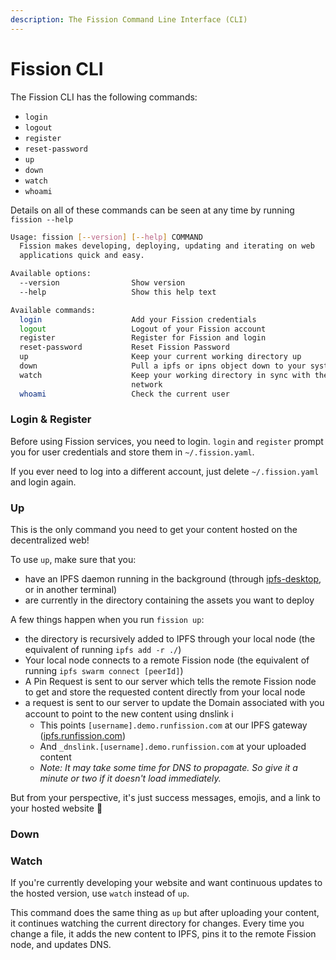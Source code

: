 ```yaml
---
description: The Fission Command Line Interface (CLI)
---
```


# Fission CLI

The Fission CLI has the following commands:

* `login`
* `logout`
* `register`
* `reset-password`
* `up`
* `down`
* `watch`
* `whoami`

Details on all of these commands can be seen at any time by running `fission --help`

```bash
Usage: fission [--version] [--help] COMMAND
  Fission makes developing, deploying, updating and iterating on web
  applications quick and easy.

Available options:
  --version                Show version
  --help                   Show this help text

Available commands:
  login                    Add your Fission credentials
  logout                   Logout of your Fission account
  register                 Register for Fission and login
  reset-password           Reset Fission Password
  up                       Keep your current working directory up
  down                     Pull a ipfs or ipns object down to your system
  watch                    Keep your working directory in sync with the IPFS
                           network
  whoami                   Check the current user
```

### Login & Register

Before using Fission services, you need to login. `login` and `register` prompt you for user credentials and store them in `~/.fission.yaml`. 

If you ever need to log into a different account, just delete `~/.fission.yaml` and login again.

### Up

This is the only command you need to get your content hosted on the decentralized web! 

To use `up`, make sure that you:

* have an IPFS daemon running in the background \(through [ipfs-desktop](https://github.com/ipfs-shipyard/ipfs-desktop), or in another terminal\) 
* are currently in the directory containing the assets you want to deploy

A few things happen when you run `fission up`:

* the directory is recursively added to IPFS through your local node  \(the equivalent of running `ipfs add -r ./`\)
* Your local node connects to a remote Fission node  \(the equivalent of running `ipfs swarm connect [peerId]`\)
* A Pin Request is sent to our server which tells the remote Fission node to get and store the requested content directly from your local node
* a request is sent to our server to update the Domain associated with you account to point to the new content using dnslink ℹ 
  * This points `[username].demo.runfission.com` at our IPFS gateway \([ipfs.runfission.com](https://ipfs.runfission.com/ipfs/Qmaisz6NMhDB51cCvNWa1GMS7LU1pAxdF4Ld6Ft9kZEP2a)\)
  * And `_dnslink.[username].demo.runfission.com` at your uploaded content
  * _Note: It may take some time for DNS to propagate. So give it a minute or two if it doesn't load immediately._

But from your perspective, it's just success messages,  emojis, and a link to your hosted website 🚀

### Down



### Watch

If you're currently developing your website and want continuous updates to the hosted version, use `watch` instead of `up`. 

This command does the same thing as `up` but after uploading your content, it continues watching the current directory for changes. Every time you change a file, it adds the new content to IPFS, pins it to the remote Fission node, and updates DNS.

